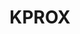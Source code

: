 ---
category: ['resume', 'site']
tag: 'projects'
title: 'KPROX'
technologies: 'JS/ES6+, NextJS, Tailwind CSS, Jest, Prismic CMS, GraphQL, Apollo'
url: 'https://kprox.com'
image: ''
---